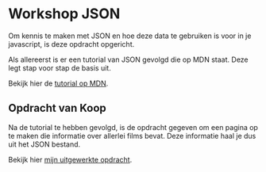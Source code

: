 # Workshop JSON

Om kennis te maken met JSON en hoe deze data te gebruiken is voor in je javascript, is deze opdracht opgericht. 

Als allereerst is er een tutorial van JSON gevolgd die op MDN staat. Deze legt stap voor stap de basis uit. 

Bekijk hier de [tutorial op MDN](https://developer.mozilla.org/en-US/docs/Learn/JavaScript/Objects/JSON).


## Opdracht van Koop
Na de tutorial te hebben gevolgd, is de opdracht gegeven om een pagina op te maken die informatie over allerlei films bevat. Deze informatie haal je dus uit het JSON bestand. 

Bekijk hier [mijn uitgewerkte opdracht](https://mggchn.github.io/frontend_for_designers1920/assignments_lessons/opdracht3/workshop%20JSON/opdracht%20van%20koop/movies.html).